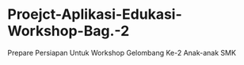 # Proejct-Aplikasi-Edukasi-Workshop-Bag.-2
Prepare Persiapan Untuk Workshop Gelombang Ke-2 Anak-anak SMK
